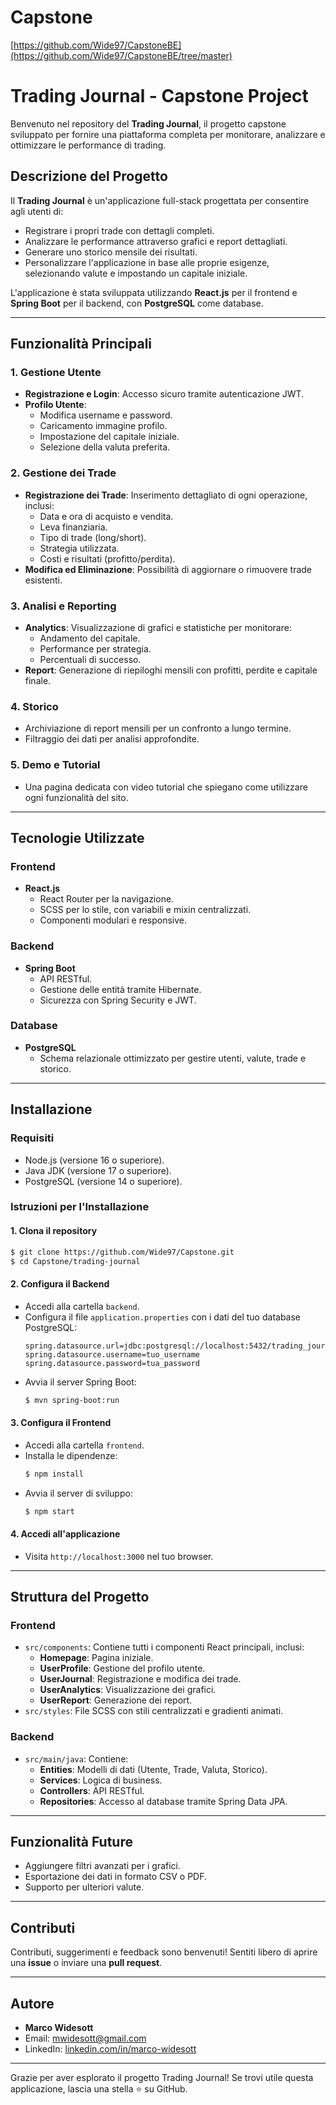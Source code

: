 # Capstone


[https://github.com/Wide97/CapstoneBE](https://github.com/Wide97/CapstoneBE/tree/master)


# Trading Journal - Capstone Project

Benvenuto nel repository del **Trading Journal**, il progetto capstone sviluppato per fornire una piattaforma completa per monitorare, analizzare e ottimizzare le performance di trading.

## Descrizione del Progetto

Il **Trading Journal** è un'applicazione full-stack progettata per consentire agli utenti di:
- Registrare i propri trade con dettagli completi.
- Analizzare le performance attraverso grafici e report dettagliati.
- Generare uno storico mensile dei risultati.
- Personalizzare l'applicazione in base alle proprie esigenze, selezionando valute e impostando un capitale iniziale.

L'applicazione è stata sviluppata utilizzando **React.js** per il frontend e **Spring Boot** per il backend, con **PostgreSQL** come database.

---

## Funzionalità Principali

### **1. Gestione Utente**
- **Registrazione e Login**: Accesso sicuro tramite autenticazione JWT.
- **Profilo Utente**:
  - Modifica username e password.
  - Caricamento immagine profilo.
  - Impostazione del capitale iniziale.
  - Selezione della valuta preferita.

### **2. Gestione dei Trade**
- **Registrazione dei Trade**: Inserimento dettagliato di ogni operazione, inclusi:
  - Data e ora di acquisto e vendita.
  - Leva finanziaria.
  - Tipo di trade (long/short).
  - Strategia utilizzata.
  - Costi e risultati (profitto/perdita).
- **Modifica ed Eliminazione**: Possibilità di aggiornare o rimuovere trade esistenti.

### **3. Analisi e Reporting**
- **Analytics**: Visualizzazione di grafici e statistiche per monitorare:
  - Andamento del capitale.
  - Performance per strategia.
  - Percentuali di successo.
- **Report**: Generazione di riepiloghi mensili con profitti, perdite e capitale finale.

### **4. Storico**
- Archiviazione di report mensili per un confronto a lungo termine.
- Filtraggio dei dati per analisi approfondite.

### **5. Demo e Tutorial**
- Una pagina dedicata con video tutorial che spiegano come utilizzare ogni funzionalità del sito.

---

## Tecnologie Utilizzate

### **Frontend**
- **React.js**
  - React Router per la navigazione.
  - SCSS per lo stile, con variabili e mixin centralizzati.
  - Componenti modulari e responsive.

### **Backend**
- **Spring Boot**
  - API RESTful.
  - Gestione delle entità tramite Hibernate.
  - Sicurezza con Spring Security e JWT.

### **Database**
- **PostgreSQL**
  - Schema relazionale ottimizzato per gestire utenti, valute, trade e storico.

---

## Installazione

### **Requisiti**
- Node.js (versione 16 o superiore).
- Java JDK (versione 17 o superiore).
- PostgreSQL (versione 14 o superiore).

### **Istruzioni per l'Installazione**

#### 1. Clona il repository
```bash
$ git clone https://github.com/Wide97/Capstone.git
$ cd Capstone/trading-journal
```

#### 2. Configura il Backend
- Accedi alla cartella `backend`.
- Configura il file `application.properties` con i dati del tuo database PostgreSQL:
  ```properties
  spring.datasource.url=jdbc:postgresql://localhost:5432/trading_journal
  spring.datasource.username=tuo_username
  spring.datasource.password=tua_password
  ```
- Avvia il server Spring Boot:
  ```bash
  $ mvn spring-boot:run
  ```

#### 3. Configura il Frontend
- Accedi alla cartella `frontend`.
- Installa le dipendenze:
  ```bash
  $ npm install
  ```
- Avvia il server di sviluppo:
  ```bash
  $ npm start
  ```

#### 4. Accedi all'applicazione
- Visita `http://localhost:3000` nel tuo browser.

---

## Struttura del Progetto

### **Frontend**
- `src/components`: Contiene tutti i componenti React principali, inclusi:
  - **Homepage**: Pagina iniziale.
  - **UserProfile**: Gestione del profilo utente.
  - **UserJournal**: Registrazione e modifica dei trade.
  - **UserAnalytics**: Visualizzazione dei grafici.
  - **UserReport**: Generazione dei report.
- `src/styles`: File SCSS con stili centralizzati e gradienti animati.

### **Backend**
- `src/main/java`: Contiene:
  - **Entities**: Modelli di dati (Utente, Trade, Valuta, Storico).
  - **Services**: Logica di business.
  - **Controllers**: API RESTful.
  - **Repositories**: Accesso al database tramite Spring Data JPA.

---

## Funzionalità Future
- Aggiungere filtri avanzati per i grafici.
- Esportazione dei dati in formato CSV o PDF.
- Supporto per ulteriori valute.

---

## Contributi
Contributi, suggerimenti e feedback sono benvenuti! Sentiti libero di aprire una **issue** o inviare una **pull request**.

---

## Autore
- **Marco Widesott**
- Email: [mwidesott@gmail.com](mailto:mwidesott@gmail.com)
- LinkedIn: [linkedin.com/in/marco-widesott](https://linkedin.com/in/marco-widesott)

---

Grazie per aver esplorato il progetto Trading Journal! Se trovi utile questa applicazione, lascia una stella ⭐ su GitHub.


 
